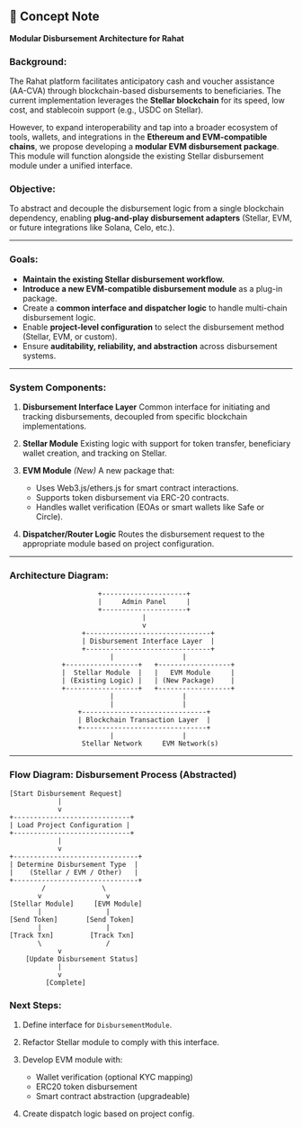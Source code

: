 
## 📄 Concept Note

**Modular Disbursement Architecture for Rahat**
### Background:

The Rahat platform facilitates anticipatory cash and voucher assistance (AA-CVA) through blockchain-based disbursements to beneficiaries. The current implementation leverages the **Stellar blockchain** for its speed, low cost, and stablecoin support (e.g., USDC on Stellar).

However, to expand interoperability and tap into a broader ecosystem of tools, wallets, and integrations in the **Ethereum and EVM-compatible chains**, we propose developing a **modular EVM disbursement package**. This module will function alongside the existing Stellar disbursement module under a unified interface.

### Objective:

To abstract and decouple the disbursement logic from a single blockchain dependency, enabling **plug-and-play disbursement adapters** (Stellar, EVM, or future integrations like Solana, Celo, etc.).

---

### Goals:

* **Maintain the existing Stellar disbursement workflow.**
* **Introduce a new EVM-compatible disbursement module** as a plug-in package.
* Create a **common interface and dispatcher logic** to handle multi-chain disbursement logic.
* Enable **project-level configuration** to select the disbursement method (Stellar, EVM, or custom).
* Ensure **auditability, reliability, and abstraction** across disbursement systems.

---

### System Components:

1. **Disbursement Interface Layer**
   Common interface for initiating and tracking disbursements, decoupled from specific blockchain implementations.

2. **Stellar Module**
   Existing logic with support for token transfer, beneficiary wallet creation, and tracking on Stellar.

3. **EVM Module** *(New)*
   A new package that:

   * Uses Web3.js/ethers.js for smart contract interactions.
   * Supports token disbursement via ERC-20 contracts.
   * Handles wallet verification (EOAs or smart wallets like Safe or Circle).

4. **Dispatcher/Router Logic**
   Routes the disbursement request to the appropriate module based on project configuration.

---

### Architecture Diagram:

```plaintext
                      +---------------------+
                      |     Admin Panel     |
                      +---------------------+
                                 |
                                 v
                  +-------------------------------+
                  | Disbursement Interface Layer  |
                  +-------------------------------+
                         |                 |
             +------------------+   +------------------+
             |  Stellar Module  |   |   EVM Module     |
             | (Existing Logic) |   | (New Package)    |
             +------------------+   +------------------+
                         |                 |
                         |                 |
                 +-------------------------------+
                 | Blockchain Transaction Layer  |
                 +-------------------------------+
                         |                 |
                  Stellar Network     EVM Network(s)
```

---

### Flow Diagram: Disbursement Process (Abstracted)

```plaintext
[Start Disbursement Request]
            |
            v
+-----------------------------+
| Load Project Configuration |
+-----------------------------+
            |
            v
+-------------------------------+
| Determine Disbursement Type  |
|    (Stellar / EVM / Other)   |
+-------------------------------+
        /              \
       v                v
[Stellar Module]     [EVM Module]
       |                |
[Send Token]       [Send Token]
       |                |
[Track Txn]         [Track Txn]
       \                /
            v
    [Update Disbursement Status]
            |
            v
         [Complete]
```


### Next Steps:

1. Define interface for `DisbursementModule`.
2. Refactor Stellar module to comply with this interface.
3. Develop EVM module with:

   * Wallet verification (optional KYC mapping)
   * ERC20 token disbursement
   * Smart contract abstraction (upgradeable)
4. Create dispatch logic based on project config.

